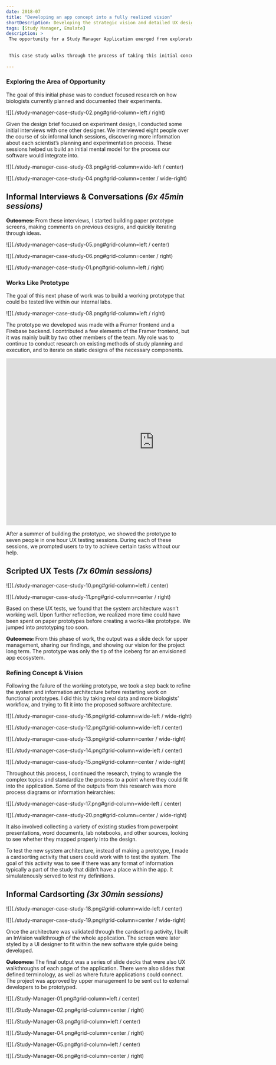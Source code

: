 ```yaml
---
date: 2018-07
title: "Developing an app concept into a fully realized vision"
shortDescription: Developing the strategic vision and detailed UX design for enterprise software in the biotech context. 
tags: [Study Manager, Emulate]
description: >
 The opportunity for a Study Manager Application emerged from exploratory design research looking into biologists experiences working with the Organs-on-Chips technology. 
 
 
 This case study walks through the process of taking this initial concept and turning it into a fully defined strategic vision as well as detailed designs that could support a variety of biologists' workflows. 
 
---
```


### Exploring the Area of Opportunity
The goal of this initial phase was to conduct focused research on how biologists currently planned and documented their experiments.

![](./study-manager-case-study-02.png#grid-column=left / right)

Given the design brief focused on experiment design, I conducted some initial interviews with one other designer. We interviewed eight people over the course of six informal lunch sessions, discovering more information about each scientist’s planning and experimentation process. These sessions helped us build an initial mental model for the process our software would integrate into. 

![](./study-manager-case-study-03.png#grid-column=wide-left / center)

![](./study-manager-case-study-04.png#grid-column=center / wide-right)

## Informal Interviews & Conversations *(6x 45min sessions)*


~~**Outcomes:**~~ From these interviews, I started building paper prototype screens, making comments on previous designs, and quickly iterating through ideas.

![](./study-manager-case-study-05.png#grid-column=left / center)

![](./study-manager-case-study-06.png#grid-column=center / right)

![](./study-manager-case-study-01.png#grid-column=left / right)

### Works Like Prototype
The goal of this next phase of work was to build a working prototype that could be tested live within our internal labs.

![](./study-manager-case-study-08.png#grid-column=left / right)

The prototype we developed was made with a Framer frontend and a Firebase backend. I contributed a few elements of the Framer frontend, but it was mainly built by two other members of the team. My role was to continue to conduct research on existing methods of study planning and execution, and to iterate on static designs of the necessary components.

<iframe style="border: 1px solid rgba(0, 0, 0, 0.1)" width="800" height="450" src="https://www.figma.com/embed?embed_host=share&url=https%3A%2F%2Fwww.figma.com%2Ffile%2FdBFpNHhGJMpFvg2WnKP7yU%2Ftimeline-flows%3Fnode-id%3D0%253A1" allowfullscreen></iframe>

After a summer of building the prototype, we showed the prototype to seven people in one hour UX testing sessions. During each of these sessions, we prompted users to try to achieve certain tasks without our help. 

## Scripted UX Tests *(7x 60min sessions)*

![](./study-manager-case-study-10.png#grid-column=left / center)

![](./study-manager-case-study-11.png#grid-column=center / right)

Based on these UX tests, we found that the system architecture wasn’t working well. Upon further reflection, we realized more time could have been spent on paper prototypes before creating a works-like prototype. We jumped into prototyping too soon. 

~~**Outcomes:**~~ From this phase of work, the output was a slide deck for upper management, sharing our findings, and showing our vision for the project long term. The prototype was only the tip of the iceberg for an envisioned app ecosystem.



### Refining Concept & Vision
Following the failure of the working prototype, we took a step back to refine the system and information architecture before restarting work on functional prototypes. I did this by taking real data and more biologists’ workflow, and trying to fit it into the proposed software architecture.

![](./study-manager-case-study-16.png#grid-column=wide-left / wide-right)

![](./study-manager-case-study-12.png#grid-column=wide-left / center)

![](./study-manager-case-study-13.png#grid-column=center / wide-right)

![](./study-manager-case-study-14.png#grid-column=wide-left / center)

![](./study-manager-case-study-15.png#grid-column=center / wide-right)


Throughout this process, I continued the research, trying to wrangle the complex topics and standardize the process to a point where they could fit into the application. Some of the outputs from this research was more process diagrams or information heirarchies:

![](./study-manager-case-study-17.png#grid-column=wide-left / center)

![](./study-manager-case-study-20.png#grid-column=center / wide-right)

It also involved collecting a variety of existing studies from powerpoint presentations, word documents, lab notebooks, and other sources, looking to see whether they mapped properly into the design. 

To test the new system architecture, instead of making a prototype, I made a cardsorting activity that users could work with to test the system. The goal of this activity was to see if there was any format of information typically a part of the study that didn’t have a place within the app. It simulatenously served to test my definitions.

## Informal Cardsorting *(3x 30min sessions)*

![](./study-manager-case-study-18.png#grid-column=wide-left / center)

![](./study-manager-case-study-19.png#grid-column=center / wide-right)

Once the architecture was validated through the cardsorting activity, I built an InVision walkthrough of the whole application. The screen were later styled by a UI designer to fit within the new software style guide being developed. 

~~**Outcomes:**~~ The final output was a series of slide decks that were also UX walkthroughs of each page of the application. There were also slides that defined terminology, as well as where future applications could connect. The project was approved by upper management to be sent out to external developers to be prototyped.

![](./Study-Manager-01.png#grid-column=left / center)

![](./Study-Manager-02.png#grid-column=center / right)

![](./Study-Manager-03.png#grid-column=left / center)

![](./Study-Manager-04.png#grid-column=center / right)

![](./Study-Manager-05.png#grid-column=left / center)

![](./Study-Manager-06.png#grid-column=center / right)